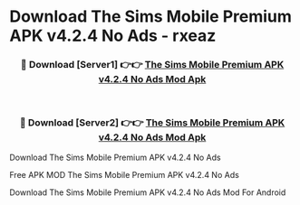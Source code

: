 # Download The Sims Mobile Premium APK v4.2.4 No Ads - rxeaz



<div align="center">
<h3>🔴 Download [Server1] 👉👉 <a href="https://momento.my/?title=The_Sims_Mobile_Premium_APK_v4.2.4_No_Ads">The Sims Mobile Premium APK v4.2.4 No Ads Mod Apk</a></h3><br>

<h3>🔴 Download [Server2] 👉👉 <a href="https://momento.my/?title=The_Sims_Mobile_Premium_APK_v4.2.4_No_Ads">The Sims Mobile Premium APK v4.2.4 No Ads Mod Apk</a></h3>
</div>



Download The Sims Mobile Premium APK v4.2.4 No Ads 

Free APK MOD The Sims Mobile Premium APK v4.2.4 No Ads 

Download The Sims Mobile Premium APK v4.2.4 No Ads Mod For Android
